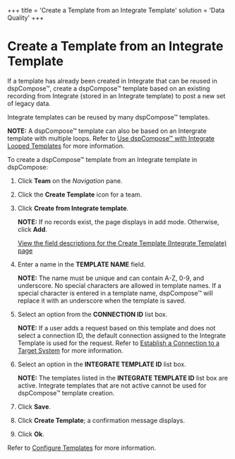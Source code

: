 +++
title = 'Create a Template from an Integrate Template'
solution = 'Data Quality'
+++

# Create a Template from an Integrate Template

If a template has already been created in Integrate that can be reused
in dspCompose™, create a dspCompose™ template based on an existing
recording from Integrate (stored in an Integrate template) to post a new
set of legacy data.

Integrate templates can be reused by many dspCompose™ templates.

**NOTE:** A dspCompose™ template can also be based on an Intergrate
template with multiple loops. Refer to [Use dspCompose™ with Integrate
Looped Templates](Use_dspCompose_with_Integrate_Looped_Templates)
for more information.

To create a dspCompose™ template from an Integrate template in
dspCompose:

1.  Click **Team** on the *Navigation* pane.

2.  Click the **Create Template** icon for a team.

3.  Click **Create from Integrate template**.
    
    **NOTE:** If no records exist, the page displays in add mode.
    Otherwise, click **Add**.
    
    [View the field descriptions for the Create Template (Integrate
    Template) page](Create_Template_Integrate_Template)

4.  Enter a name in the **TEMPLATE NAME** field.
    
    **NOTE:** The name must be unique and can contain A-Z, 0-9, and
    underscore. No special characters are allowed in template names. If
    a special character is entered in a template name, dspCompose™ will
    replace it with an underscore when the template is saved.

5.  Select an option from the **CONNECTION ID** list box.
    
    **NOTE:** If a user adds a request based on this template and does
    not select a connection ID, the default connection assigned to the
    Integrate Template is used for the request. Refer to [Establish a
    Connection to a Target
    System](../../../Platform/Common/Use_Cases/Establish_a_Connection_to_a_target_system_Overview)
    for more information.

6.  Select an option in the **INTEGRATE TEMPLATE ID** list box.
    
    **NOTE:** The templates listed in the **INTEGRATE TEMPLATE ID** list
    box are active. Integrate templates that are not active cannot be
    used for dspCompose™ template creation.

7.  Click **Save**.

8.  Click **Create Template**; a confirmation message displays.

9.  Click **Ok**.

Refer to [Configure Templates](Configure_Templates) for more
information.
